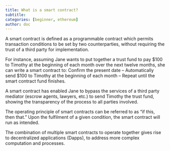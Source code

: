 ```yaml
---
title: What is a smart contract?
subtitle: 
categories: [beginner, ethereum]
author: doc
---
```


A smart contract is defined as a programmable contract which permits transaction conditions to be set by two counterparties, without requiring the trust of a third party for implementation.

For instance, assuming Jane wants to put together a trust fund to pay $100 to Timothy at the beginning of each month over the next twelve months, she can write a smart contract to: Confirm the present date – Automatically send $100 to Timothy at the beginning of each month – Repeat until the smart contract fund finishes.

A smart contract has enabled Jane to bypass the services of a third party mediator (escrow agents, lawyers, etc.) to send Timothy the trust fund, showing the transparency of the process to all parties involved.

The operating principle of smart contracts can be referred to as “if this, then that.” Upon the fulfilment of a given condition, the smart contract will run as intended.

The combination of multiple smart contracts to operate together gives rise to decentralized applications (Dapps), to address more complex computation and processes.
